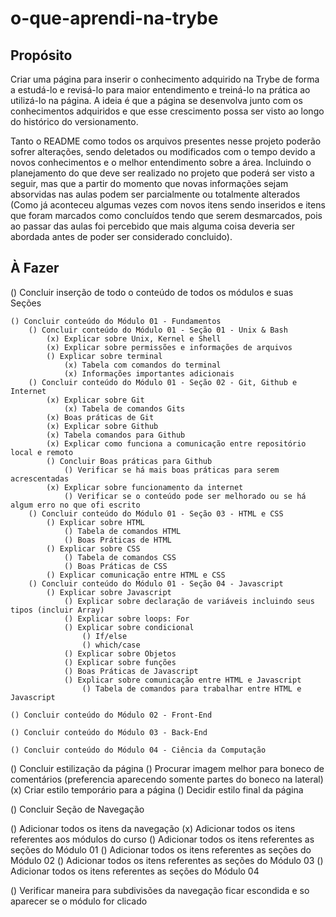 # o-que-aprendi-na-trybe

## Propósito
Criar uma página para inserir o conhecimento adquirido na Trybe de forma a estudá-lo e revisá-lo para maior entendimento e treiná-lo na prática ao utilizá-lo na página. A ideia é que a página se desenvolva junto com os conhecimentos adquiridos e que esse crescimento possa ser visto ao longo do histórico do versionamento.

Tanto o README como todos os arquivos presentes nesse projeto poderão sofrer alterações, sendo deletados ou modificados com o tempo devido a novos conhecimentos e o melhor entendimento sobre a área. Incluindo o planejamento do que deve ser realizado no projeto que poderá ser visto a seguir, mas que a partir do momento que novas informações sejam absorvidas nas aulas podem ser parcialmente ou totalmente alterados (Como já aconteceu algumas vezes com novos itens sendo inseridos e itens que foram marcados como concluídos tendo que serem desmarcados, pois ao passar das aulas foi percebido que mais alguma coisa deveria ser abordada antes de poder ser considerado concluido).
## À Fazer

<!-- Conteúdo -->
() Concluir inserção de todo o conteúdo de todos os módulos e suas Seções

    () Concluir conteúdo do Módulo 01 - Fundamentos
        () Concluir conteúdo do Módulo 01 - Seção 01 - Unix & Bash
            (x) Explicar sobre Unix, Kernel e Shell
            (x) Explicar sobre permissões e informações de arquivos
            () Explicar sobre terminal
                (x) Tabela com comandos do terminal
                (x) Informações importantes adicionais
        () Concluir conteúdo do Módulo 01 - Seção 02 - Git, Github e Internet
            (x) Explicar sobre Git
                (x) Tabela de comandos Gits
            (x) Boas práticas de Git
            (x) Explicar sobre Github
            (x) Tabela comandos para Github
            (x) Explicar como funciona a comunicação entre repositório local e remoto
            () Concluir Boas práticas para Github
                () Verificar se há mais boas práticas para serem acrescentadas
            (x) Explicar sobre funcionamento da internet
                () Verificar se o conteúdo pode ser melhorado ou se há algum erro no que ofi escrito
        () Concluir conteúdo do Módulo 01 - Seção 03 - HTML e CSS
            () Explicar sobre HTML
                () Tabela de comandos HTML
                () Boas Práticas de HTML
            () Explicar sobre CSS
                () Tabela de comandos CSS
                () Boas Práticas de CSS
            () Explicar comunicação entre HTML e CSS
        () Concluir conteúdo do Módulo 01 - Seção 04 - Javascript
            () Explicar sobre Javascript
                () Explicar sobre declaração de variáveis incluindo seus tipos (incluir Array)
                () Explicar sobre loops: For
                () Explicar sobre condicional
                    () If/else
                    () which/case
                () Explicar sobre Objetos
                () Explicar sobre funções
                () Boas Práticas de Javascript
                () Explicar sobre comunicação entre HTML e Javascript
                    () Tabela de comandos para trabalhar entre HTML e Javascript

    () Concluir conteúdo do Módulo 02 - Front-End

    () Concluir conteúdo do Módulo 03 - Back-End

    () Concluir conteúdo do Módulo 04 - Ciência da Computação

<!-- Estilização -->
() Concluir estilização da página
    () Procurar imagem melhor para boneco de comentários (preferencia aparecendo somente partes do boneco na lateral)
    (x) Criar estilo temporário para a página
    () Decidir estilo final da página

<!-- Navegação -->
() Concluir Seção de Navegação

() Adicionar todos os itens da navegação
(x) Adicionar todos os itens referentes aos módulos do curso
() Adicionar todos os itens referentes as seções do Módulo 01
() Adicionar todos os itens referentes as seções do Módulo 02
() Adicionar todos os itens referentes as seções do Módulo 03
() Adicionar todos os itens referentes as seções do Módulo 04

() Verificar maneira para subdivisões da navegação ficar escondida e so aparecer se o módulo for clicado